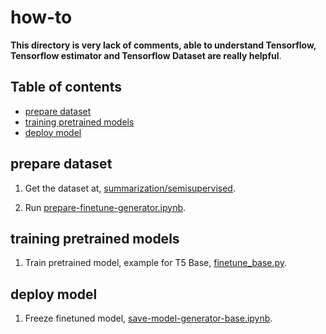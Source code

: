 # how-to

**This directory is very lack of comments, able to understand Tensorflow, Tensorflow estimator and Tensorflow Dataset are really helpful**.

## Table of contents
  * [prepare dataset](#prepare-dataset)
  * [training pretrained models](#training-pretrained-models)
  * [deploy model](#deploy-model)

## prepare dataset

1. Get the dataset at, [summarization/semisupervised](https://github.com/huseinzol05/Malay-Dataset/tree/master/summarization/semisupervised).

2. Run [prepare-finetune-generator.ipynb](prepare-finetune-generator.ipynb).

## training pretrained models

1. Train pretrained model, example for T5 Base, [finetune_base.py](finetune_base.py).

## deploy model

1. Freeze finetuned model, [save-model-generator-base.ipynb](save-model-generator-base.ipynb).
